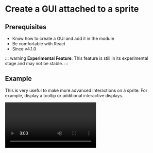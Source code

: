 # Create a GUI attached to a sprite

## Prerequisites

- Know how to create a GUI and add it in the module
- Be comfortable with React
- Since v4.1.0

::: warning
**Experimental Feature**: This feature is still in its experimental stage and may not be stable.
:::

## Example

This is very useful to make more advanced interactions on a sprite. For example, display a tooltip or additional interactive displays.

<Video src="/assets/rpgjs_gui.mp4" /> 

## Create Component

<PathTo to="guiDir" file="tooltip.tsx" />

```tsx
export default function MyTooltip({ spriteData }) {
    return (
        <span className="tooltip">
            {spriteData.position.x}, {spriteData.position.y}
	    </span>
    )
}

MyTooltip.rpgAttachToSprite = true
```

<!--@include: _trigger-tooltip.md-->